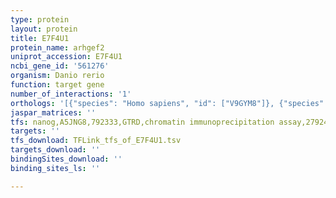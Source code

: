 ```yaml
---
type: protein
layout: protein
title: E7F4U1
protein_name: arhgef2
uniprot_accession: E7F4U1
ncbi_gene_id: '561276'
organism: Danio rerio
function: target gene
number_of_interactions: '1'
orthologs: '[{"species": "Homo sapiens", "id": ["V9GYM8"]}, {"species": "Mus musculus", "id": ["<a href=\"/protein/q60875\">Q60875</a>"]}, {"species": "Rattus norvegicus", "id": ["A0A0G2K0V4"]}]'
jaspar_matrices: ''
tfs: nanog,A5JNG8,792333,GTRD,chromatin immunoprecipitation assay,27924024%5Buid%5D,No
targets: ''
tfs_download: TFLink_tfs_of_E7F4U1.tsv
targets_download: ''
bindingSites_download: ''
binding_sites_ls: ''

---
```

